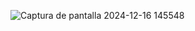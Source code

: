 ![Captura de pantalla 2024-12-16 145548](https://github.com/user-attachments/assets/0a94c5d8-dd6d-4d4f-94b5-40a1215dccbd)
